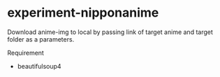 experiment-nipponanime
======================
 Download anime-img to local by passing link of target anime and target folder as a parameters.

 Requirement
 - beautifulsoup4
